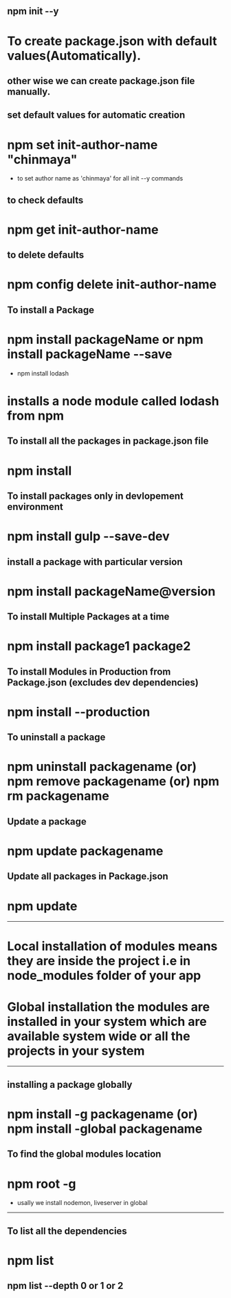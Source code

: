 ## npm init --y

# To create package.json with default values(Automatically).

## other wise we can create package.json file manually.

## set default values for automatic creation

# npm set init-author-name "chinmaya"

- to set author name as 'chinmaya' for all init --y commands

## to check defaults

# npm get init-author-name

## to delete defaults

# npm config delete init-author-name

## To install a Package

# npm install packageName or npm install packageName --save

- npm install lodash

# installs a node module called lodash from npm

## To install all the packages in package.json file

# npm install

## To install packages only in devlopement environment

# npm install gulp --save-dev

## install a package with particular version

# npm install packageName@version

## To install Multiple Packages at a time

# npm install package1 package2

## To install Modules in Production from Package.json (excludes dev dependencies)

# npm install --production

## To uninstall a package

# npm uninstall packagename (or) npm remove packagename (or) npm rm packagename

## Update a package

# npm update packagename

## Update all packages in Package.json

# npm update

---

# Local installation of modules means they are inside the project i.e in node_modules folder of your app

# Global installation the modules are installed in your system which are available system wide or all the projects in your system

---

## installing a package globally

# npm install -g packagename (or) npm install -global packagename

## To find the global modules location

# npm root -g

- usally we install nodemon, liveserver in global

---

## To list all the dependencies

# npm list

## npm list --depth 0 or 1 or 2
